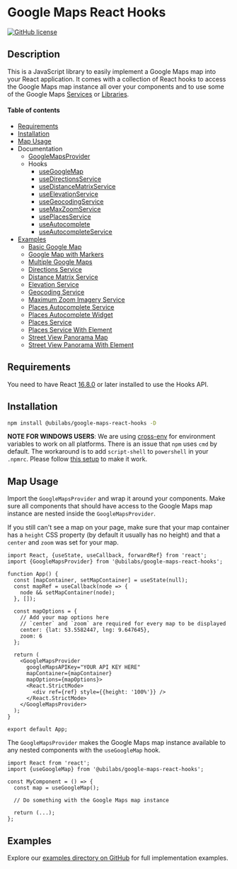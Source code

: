 # Google Maps React Hooks

[![GitHub license](https://img.shields.io/badge/license-MIT-green.svg)](https://github.com/ubilabs/google-maps-react-hooks/tree/main/LICENSE)

## Description

This is a JavaScript library to easily implement a Google Maps map into your React application. It comes with a collection of React hooks to access the Google Maps map instance all over your components and to use some of the Google Maps [Services](https://developers.google.com/maps/documentation/javascript#services) or [Libraries](https://developers.google.com/maps/documentation/javascript#libraries).

#### Table of contents

- [Requirements](#requirements)
- [Installation](#installation)
- [Map Usage](#map-usage)
- Documentation
  - [GoogleMapsProvider](./docs/GoogleMapsProvider.md)
  - Hooks
    - [useGoogleMap](./docs/useGoogleMap.md)
    - [useDirectionsService](./docs/useDirectionsService.md)
    - [useDistanceMatrixService](./docs/useDistanceMatrixService.md)
    - [useElevationService](./docs/useElevationService.md)
    - [useGeocodingService](./docs/useGeocodingService.md)
    - [useMaxZoomService](./docs/useMaxZoomService.md)
    - [usePlacesService](./docs/usePlacesService.md)
    - [useAutocomplete](./docs/useAutocomplete.md)
    - [useAutocompleteService](./docs/useAutocompleteService.md)
- [Examples](https://github.com/ubilabs/google-maps-react-hooks/tree/main/examples)
  - [Basic Google Map](../examples/basic-google-map)
  - [Google Map with Markers](../examples/google-map-with-markers)
  - [Multiple Google Maps](../examples/multiple-google-maps)
  - [Directions Service](../examples/directions-service)
  - [Distance Matrix Service](../examples/distance-matrix-service)
  - [Elevation Service](../examples/elevation-service)
  - [Geocoding Service](../examples/geocoding-service)
  - [Maximum Zoom Imagery Service](../examples/max-zoom-service)
  - [Places Autocomplete Service](../examples/places-autocomplete-service)
  - [Places Autocomplete Widget](../examples/places-autocomplete-widget)
  - [Places Service](../examples/places-service)
  - [Places Service With Element](../examples/places-service-with-element)
  - [Street View Panorama Map](../examples/street-view-panorama-map)
  - [Street View Panorama With Element](../examples/street-view-panorama-with-element)

## Requirements

You need to have React [16.8.0](https://reactjs.org/blog/2019/02/06/react-v16.8.0.html) or later installed to use the Hooks API.

## Installation

```sh
npm install @ubilabs/google-maps-react-hooks -D
```

**NOTE FOR WINDOWS USERS**:
We are using [cross-env](https://github.com/kentcdodds/cross-env) for environment variables to work on all platforms. There is an issue that `npm` uses `cmd` by default. The workaround is to add `script-shell` to `powershell` in your `.npmrc`. Please follow [this setup](https://github.com/kentcdodds/cross-env/issues/192#issuecomment-513341729) to make it work.

## Map Usage

Import the `GoogleMapsProvider` and wrap it around your components.
Make sure all components that should have access to the Google Maps map instance are nested inside the `GoogleMapsProvider`.

If you still can't see a map on your page, make sure that your map container has a `height` CSS property (by default it usually has no height) and that a `center` and `zoom` was set for your map.

```tsx
import React, {useState, useCallback, forwardRef} from 'react';
import {GoogleMapsProvider} from '@ubilabs/google-maps-react-hooks';

function App() {
  const [mapContainer, setMapContainer] = useState(null);
  const mapRef = useCallback(node => {
    node && setMapContainer(node);
  }, []);

  const mapOptions = {
    // Add your map options here
    // `center` and `zoom` are required for every map to be displayed
    center: {lat: 53.5582447, lng: 9.647645},
    zoom: 6
  };

  return (
    <GoogleMapsProvider
      googleMapsAPIKey="YOUR API KEY HERE"
      mapContainer={mapContainer}
      mapOptions={mapOptions}>
      <React.StrictMode>
        <div ref={ref} style={{height: '100%'}} />
      </React.StrictMode>
    </GoogleMapsProvider>
  );
}

export default App;
```

The `GoogleMapsProvider` makes the Google Maps map instance available to any nested components with the `useGoogleMap` hook.

```tsx
import React from 'react';
import {useGoogleMap} from '@ubilabs/google-maps-react-hooks';

const MyComponent = () => {
  const map = useGoogleMap();

  // Do something with the Google Maps map instance

  return (...);
};
```

## Examples

Explore our [examples directory on GitHub](https://github.com/ubilabs/google-maps-react-hooks/tree/main/examples) for full implementation examples.
